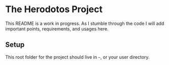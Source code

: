 # The Herodotos Project

This README is a work in progress. As I stumble through the code I will add important points, requirements, and usages here.

## Setup
This root folder for the project should live in `~`, or your user directory.
